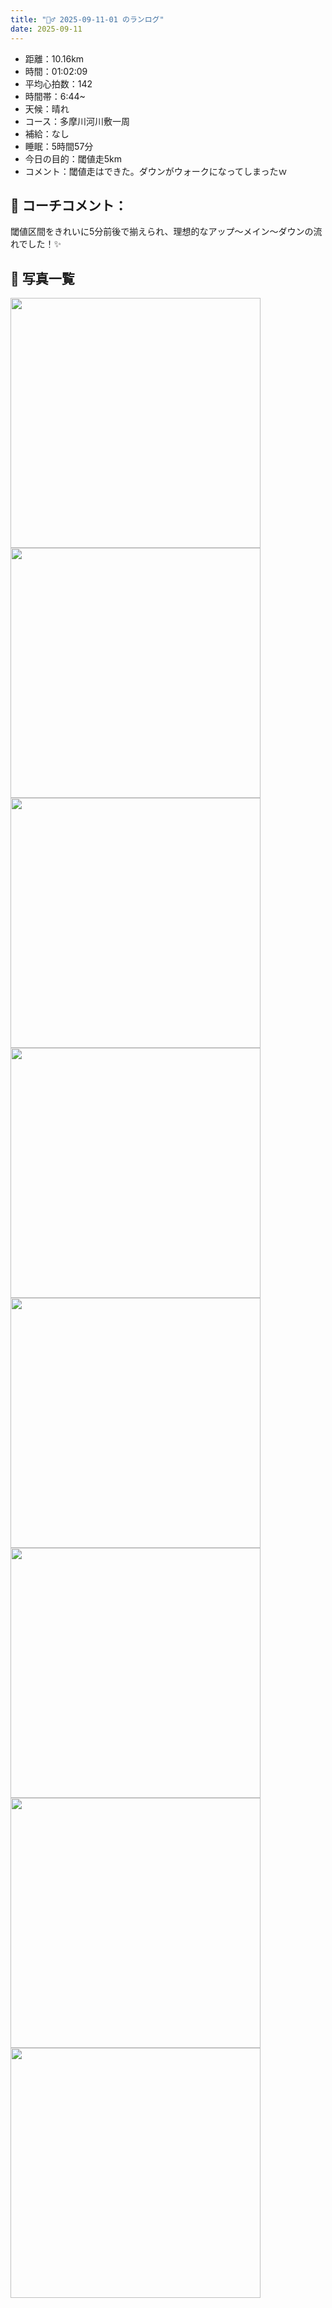 ```yaml
---
title: "🏃‍♂️ 2025-09-11-01 のランログ"
date: 2025-09-11
---
```


- 距離：10.16km
- 時間：01:02:09
- 平均心拍数：142
- 時間帯：6:44~
- 天候：晴れ
- コース：多摩川河川敷一周
- 補給：なし
- 睡眠：5時間57分
- 今日の目的：閾値走5km
- コメント：閾値走はできた。ダウンがウォークになってしまったｗ

## 📝 コーチコメント：
閾値区間をきれいに5分前後で揃えられ、理想的なアップ〜メイン〜ダウンの流れでした！✨

## 📸 写真一覧
<img src="../images/2025-09-11-01/F0C1B384-8BDE-4CE7-8C47-4E2804976231.JPG" width="400" loading="lazy" decoding="async" />
<img src="../images/2025-09-11-01/IMG_5767.PNG" width="400" loading="lazy" decoding="async" />
<img src="../images/2025-09-11-01/IMG_5768.PNG" width="400" loading="lazy" decoding="async" />
<img src="../images/2025-09-11-01/IMG_5771.PNG" width="400" loading="lazy" decoding="async" />
<img src="../images/2025-09-11-01/IMG_5772.PNG" width="400" loading="lazy" decoding="async" />
<img src="../images/2025-09-11-01/IMG_5773.PNG" width="400" loading="lazy" decoding="async" />
<img src="../images/2025-09-11-01/IMG_5774.PNG" width="400" loading="lazy" decoding="async" />
<img src="../images/2025-09-11-01/IMG_5775.PNG" width="400" loading="lazy" decoding="async" />
